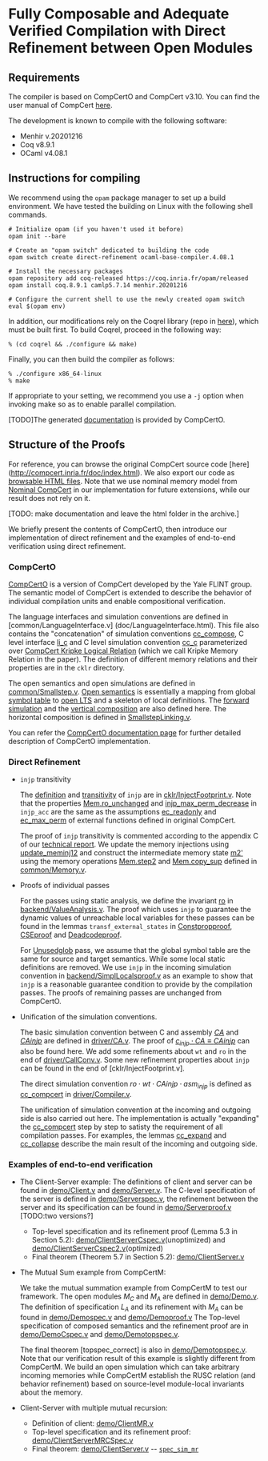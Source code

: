 # Fully Composable and Adequate Verified Compilation with Direct Refinement between Open Modules

## Requirements

The compiler is based on CompCertO and CompCert v3.10. You can find the user manual of 
CompCert [here](http://compcert.inria.fr/man/).

The development is known to compile with the following software:
- Menhir v.20201216
- Coq v8.9.1
- OCaml v4.08.1

## Instructions for compiling

We recommend using the `opam` package manager to set up a build environment. 
We have tested the building on Linux with the following shell commands.

    # Initialize opam (if you haven't used it before)
    opam init --bare
    
    # Create an "opam switch" dedicated to building the code
    opam switch create direct-refinement ocaml-base-compiler.4.08.1
    
    # Install the necessary packages
    opam repository add coq-released https://coq.inria.fr/opam/released
    opam install coq.8.9.1 camlp5.7.14 menhir.20201216
    
    # Configure the current shell to use the newly created opam switch
    eval $(opam env)

In addition, our modifications rely on the Coqrel library (repo in
[here](https://github.com/CertiKOS/coqrel/tree/38dd003d28c91b1b93c01a160a31cdbc3348916a)),
which must be built first. To build Coqrel, proceed in the following
way:

    % (cd coqrel && ./configure && make)

Finally, you can then build the compiler as follows:

    % ./configure x86_64-linux
    % make

If appropriate to your setting, we recommend you use a `-j` option
when invoking make so as to enable parallel compilation.

[TODO]The generated [documentation](doc/index.html) is provided by CompCertO.

## Structure of the Proofs

For reference, you can browse the original CompCert source code [here]
(http://compcert.inria.fr/doc/index.html). We also export our code as
[browsable HTML files](./doc/). Note that we use nominal memory model from
[Nominal CompCert](https://dl.acm.org/doi/10.1145/3498686) in our implementation
for future extensions, while our result does not rely on it.

[TODO: make documentation and leave the html folder in the archive.]

We briefly present the contents of CompCertO, then introduce our implementation of direct
refinement and the examples of end-to-end verification using direct refinement.

### CompCertO

[CompCertO](https://flint.cs.yale.edu/flint/publications/compcerto.html) is a version of CompCert
developed by the Yale FLINT group. The semantic model of CompCert is extended to describe the behavior
of individual compilation units and enable compositional verification.


The language interfaces and simulation conventions are defined in [common/LanguageInterface.v]
(doc/LanguageInterface.html). This file also contains the "concatenation" of simulation conventions
[cc_compose](doc/LanguageInterface.html#cc_compose), C level interface [li_c](doc/LanguageInterface.html#li_c)
and C level simulation convention [cc_c](doc/LanguageInterface.html#cc_c) parameterized over
[CompCert Kripke Logical Relation](doc/CKLR.html#cklr) (which we call Kripke Memory Relation in the paper).
The definition of different memory relations and their properties are in the `cklr` directory.

The open semantics and open simulations are defined in [common/Smallstep.v](doc/Smallstep.html).
[Open semantics](doc/Smallstep.html#semantics) is essentially a mapping from global 
[symbol table](doc/Globalenvs.html#Genv.symtbl) to [open LTS](doc/Smallstep.html#lts) and a skeleton
of local definitions.
The [forward simulation](doc/Smallstep.html#forward_simulation) and the
[vertical composition](doc/Smallstep.html#compose_forward_simulations) are also defined here.
The horizontal composition is defined in [SmallstepLinking.v](doc/SmallstepLinking.html).

You can refer the [CompCertO documentation page](doc/index.html) for further detailed description of CompCertO implementation.

### Direct Refinement 

* `injp` transitivity

    The [definition](doc/InjectFootprint.html#injp) and [transitivity](doc/InjectFootprint.html#injp_injp_eq) of
	`injp` are in [cklr/InjectFootprint.v](doc/InjectFootprint.html). Note that the properties 
	[Mem.ro_unchanged](doc/Memory.html#Mem.ro_unchanged) and [injp_max_perm_decrease](doc/InjectFootprint.html) 
	in `injp_acc` are the same as the assumptions [ec_readonly](doc/Event.html#ec_readonly) and
	[ec_max_perm](doc/Event.html#ec_max_perm) of external functions defined in original CompCert.

    The proof of `injp` transitivity is commented according to the appendix C of our [technical report](popl24-technical-report.pdf).
	We update the memory injections using [update_meminj12](doc/InjectFootprint.html#update_meminj12) and construct
	the intermediate memory state [m2'](doc/InjectFootprint.html#m2') using the memory operations 
	[Mem.step2](doc/Memory.html#Mem.step2) and [Mem.copy_sup](doc/Memory.html#Mem.copy_sup) 
	defined in [common/Memory.v](doc/Memory.html).

* Proofs of individual passes

    For the passes using static analysis, we define the invariant [ro](doc/ValueAnalysis.html#ro) in 
	[backend/ValueAnalysis.v](doc/ValueAnalysis.html). The proof which uses `injp` to guarantee the dynamic values of
	unreachable local variables for these passes can be found in the lemmas `transf_external_states` in 
	[Constpropproof](doc/Constpropproof.html#transf_external_states), [CSEproof](doc/CSEproof.html#transf_external_states) 
	and [Deadcodeproof](doc/Deadcodeproof.html#transf_external_states).

    For [Unusedglob](doc/Unusedglob.html) pass, we assume that the global symbol table are the same for source and target
	semantics. While some local static definitions are removed. We use `injp` in the incoming simulation convention in
	[backend/SimplLocalsproof.v](doc/SimplLocalsproof.html#transf_program_correct') as an example to show that `injp` is a
	reasonable guarantee condition to provide by the compilation passes. The proofs of remaining passes are unchanged from CompCertO.

* Unification of the simulation conventions.
   
  The basic simulation convention between C and assembly [$\mathit{CA}$](doc/CA.html#cc_c_asm) and [$\mathit{CAinjp}$](doc/CA.html#cc_c_asm_injp)
  are defined in [driver/CA.v](doc/CA.html). The proof of
  [$\mathit{c}_{\mathit{injp}} \cdot \mathit{CA} \equiv \mathit{CAinjp}$](doc/CA.html#ccinjp__injp_ca_equiv) 
  can also be found here. We add some refinements about `wt` and `ro` in the end of [driver/CallConv.v](doc/CallConv.v).
  Some new refinement properties about `injp` can be found in the end of [cklr/InjectFootprint.v].

  The direct simulation convention $\mathit{ro} \cdot \mathit{wt} \cdot \mathit{CAinjp} \cdot \mathit{asm}_{\mathit{injp}}$
  is defined as [cc_compcert](doc/Compiler.html#cc_compcert) in [driver/Compiler.v](doc/Compiler.html). 
  
  The unification of simulation convention at the incoming and outgoing side is also carried out here. The implementation is
  actually "expanding" the [cc_compcert](doc/Compiler.html#cc_compcert) step by step to satisty the requirement of all compilation
  passes. For examples, the lemmas [cc_expand](doc/Compiler.html#cc_expand) and [cc_collapse](doc/Compiler.html#cc_collapse) describe
  the main result of the incoming and outgoing side.

### Examples of end-to-end verification

* The Client-Server example:
    The definitions of client and server can be found in [demo/Client.v](doc/Client.html) and [demo/Server.v](doc/Server.html). The C-level specification of the server is defined in
    [demo/Serverspec.v](doc/Serverspec.html), the refinement
    between the server and its specification can be found in
    [demo/Serverproof.v](doc/Serverproof.html)
    [TODO:two versions?]

    + Top-level specification and its refinement proof (Lemma 5.3 in Section 5.2): [demo/ClientServerCspec.v](demo/ClientServerCspec.v)(unoptimized) and [demo/ClientServerCspec2.v](demo/ClientServerCspec2.v)(optimized)
    + Final theorem (Theorem 5.7 in Section 5.2): [demo/ClientServer.v](demo/ClientServer.v)

* The Mutual Sum example from CompCertM:

    We take the mutual summation example from CompCertM to test our framework. The open modules $M_C$ and $M_A$ are defined in [demo/Demo.v](doc/Demo.html). The definition of specification $L_A$ and its refinement with $M_A$ can be found in [demo/Demospec.v](doc/Demospec.html) and [demo/Demoproof.v](doc/Demoproof.html) The Top-level specification of composed semantics and the refinement proof are in [demo/DemoCspec.v](doc/DemoCspec.html) and [demo/Demotopspec.v](doc/Demotopspec.html).

    The final theorem [topspec_correct] is also in [demo/Demotopspec.v](doc/Demotopspec.html#topspec_correct).
    Note that our verification result of this example is slightly different from CompCertM. We build an open simulation which can take arbitrary incoming memories while
    CompCertM establish the RUSC relation (and behavior refinement) based on source-level module-local invariants about the memory.

    
* Client-Server with multiple mutual recursion:
    + Definition of client: [demo/ClientMR.v](demo/ClientMR.v)
    + Top-level specification and its refinement proof: [demo/ClientServerMRCSpec.v](demo/ClientServerMRCSpec.v)
    + Final theorem: [demo/ClientServer.v](demo/ClientServer.v) -- [`spec_sim_mr`](demo/ClientServer.v#L202)
